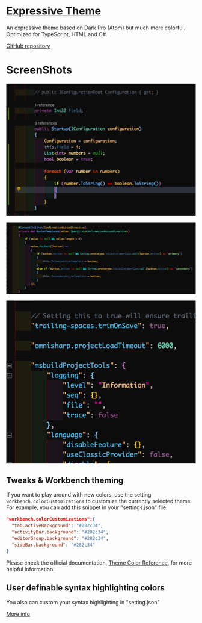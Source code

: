 # [Expressive Theme](https://github.com/Gaulomatic/VSCode-Expressive-Theme)

An expressive theme based on Dark Pro (Atom) but much more colorful. Optimized for TypeScript, HTML and C#.

[GitHub repository](https://github.com/Binaryify/OneDark-Pro)

# ScreenShots

![C#](https://github.com/Gaulomatic/VSCode-Expressive-Theme/blob/master/static/screenshot-csharp.png?raw=true)

![TypeScript](https://github.com/Gaulomatic/VSCode-Expressive-Theme/blob/master/static/screenshot-typescript.png?raw=true)

![JSON](https://github.com/Gaulomatic/VSCode-Expressive-Theme/blob/master/static/screenshot-json.png?raw=true)

## Tweaks & Workbench theming

If you want to play around with new colors, use the setting
`workbench.colorCustomizations` to customize the currently selected theme. For
example, you can add this snippet in your "settings.json" file:

```json
"workbench.colorCustomizations":{
  "tab.activeBackground": "#282c34",
  "activityBar.background": "#282c34",
  "editorGroup.background": "#282c34",
  "sideBar.background": "#282c34"
}
```

Please check the official documentation,
[Theme Color Reference](https://code.visualstudio.com/docs/getstarted/theme-color-reference),
for more helpful information.

## User definable syntax highlighting colors

You also can custom your syntax highlighting in "setting.json"

[More info](https://code.visualstudio.com/updates/v1_15#_user-definable-syntax-highlighting-colors)
